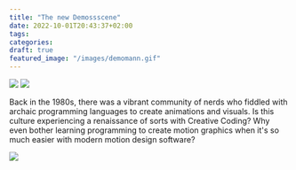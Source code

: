 ```yaml
---
title: "The new Demossscene"
date: 2022-10-01T20:43:37+02:00
tags:
categories:
draft: true
featured_image: "/images/demomann.gif"
---
```


<img src="./floppy.jpg">
<img src="./diskette.jpg">

Back in the 1980s, there was a vibrant community of nerds who fiddled with archaic programming languages to create animations and visuals. Is this culture experiencing a renaissance of sorts with Creative Coding? Why even bother learning programming to create motion graphics when it's so much easier with modern motion design software?

<img src="/images/input_output.png">